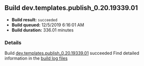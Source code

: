 ## Build dev.templates.publish_0.20.19339.01
- **Build result:** `succeeded`
- **Build queued:** 12/5/2019 6:16:01 AM
- **Build duration:** 336.01 minutes
### Details
Build [dev.templates.publish_0.20.19339.01](https://winappstudio.visualstudio.com/web/build.aspx?pcguid=a4ef43be-68ce-4195-a619-079b4d9834c2&builduri=vstfs%3a%2f%2f%2fBuild%2fBuild%2f32187) succeeded
Find detailed information in the [build log files]()
